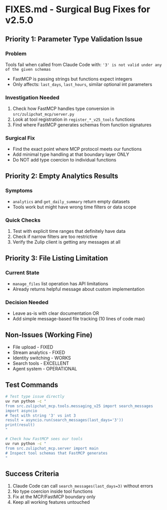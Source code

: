 # FIXES.md - Surgical Bug Fixes for v2.5.0

## Priority 1: Parameter Type Validation Issue

### Problem
Tools fail when called from Claude Code with: `'3' is not valid under any of the given schemas`
- FastMCP is passing strings but functions expect integers
- Only affects: `last_days`, `last_hours`, similar optional int parameters

### Investigation Needed
1. Check how FastMCP handles type conversion in `src/zulipchat_mcp/server.py`
2. Look at tool registration in `register_*_v25_tools` functions
3. Find where FastMCP generates schemas from function signatures

### Surgical Fix
- Find the exact point where MCP protocol meets our functions
- Add minimal type handling at that boundary layer ONLY
- Do NOT add type coercion to individual functions

## Priority 2: Empty Analytics Results

### Symptoms
- `analytics` and `get_daily_summary` return empty datasets
- Tools work but might have wrong time filters or data scope

### Quick Checks
1. Test with explicit time ranges that definitely have data
2. Check if narrow filters are too restrictive
3. Verify the Zulip client is getting any messages at all

## Priority 3: File Listing Limitation

### Current State
- `manage_files` list operation has API limitations
- Already returns helpful message about custom implementation

### Decision Needed
- Leave as-is with clear documentation OR
- Add simple message-based file tracking (10 lines of code max)

## Non-Issues (Working Fine)
- File upload - FIXED
- Stream analytics - FIXED
- Identity switching - WORKS
- Search tools - EXCELLENT
- Agent system - OPERATIONAL

## Test Commands

```bash
# Test type issue directly
uv run python -c "
from src.zulipchat_mcp.tools.messaging_v25 import search_messages
import asyncio
# Test with string '3' vs int 3
result = asyncio.run(search_messages(last_days='3'))
print(result)
"

# Check how FastMCP sees our tools
uv run python -c "
from src.zulipchat_mcp.server import main
# Inspect tool schemas that FastMCP generates
"
```

## Success Criteria
1. Claude Code can call `search_messages(last_days=3)` without errors
2. No type coercion inside tool functions
3. Fix at the MCP/FastMCP boundary only
4. Keep all working features untouched